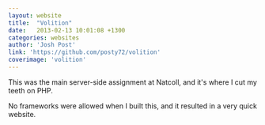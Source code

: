 ```yaml
---
layout: website
title:  "Volition"
date:   2013-02-13 10:01:08 +1300
categories: websites
author: 'Josh Post'
link: 'https://github.com/posty72/volition'
coverimage: 'volition'
---
```


This was the main server-side assignment at Natcoll, and it's where I cut my teeth on PHP.

No frameworks were allowed when I built this, and it resulted in a very quick website.